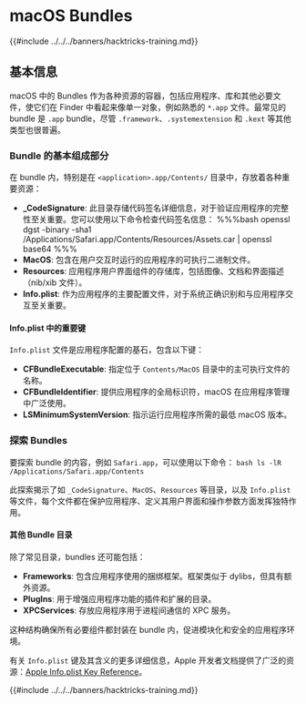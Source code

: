 # macOS Bundles

{{#include ../../../banners/hacktricks-training.md}}

## 基本信息

macOS 中的 Bundles 作为各种资源的容器，包括应用程序、库和其他必要文件，使它们在 Finder 中看起来像单一对象，例如熟悉的 `*.app` 文件。最常见的 bundle 是 `.app` bundle，尽管 `.framework`、`.systemextension` 和 `.kext` 等其他类型也很普遍。

### Bundle 的基本组成部分

在 bundle 内，特别是在 `<application>.app/Contents/` 目录中，存放着各种重要资源：

- **\_CodeSignature**: 此目录存储代码签名详细信息，对于验证应用程序的完整性至关重要。您可以使用以下命令检查代码签名信息： %%%bash openssl dgst -binary -sha1 /Applications/Safari.app/Contents/Resources/Assets.car | openssl base64 %%%
- **MacOS**: 包含在用户交互时运行的应用程序的可执行二进制文件。
- **Resources**: 应用程序用户界面组件的存储库，包括图像、文档和界面描述（nib/xib 文件）。
- **Info.plist**: 作为应用程序的主要配置文件，对于系统正确识别和与应用程序交互至关重要。

#### Info.plist 中的重要键

`Info.plist` 文件是应用程序配置的基石，包含以下键：

- **CFBundleExecutable**: 指定位于 `Contents/MacOS` 目录中的主可执行文件的名称。
- **CFBundleIdentifier**: 提供应用程序的全局标识符，macOS 在应用程序管理中广泛使用。
- **LSMinimumSystemVersion**: 指示运行应用程序所需的最低 macOS 版本。

### 探索 Bundles

要探索 bundle 的内容，例如 `Safari.app`，可以使用以下命令： `bash ls -lR /Applications/Safari.app/Contents`

此探索揭示了如 `_CodeSignature`、`MacOS`、`Resources` 等目录，以及 `Info.plist` 等文件，每个文件都在保护应用程序、定义其用户界面和操作参数方面发挥独特作用。

#### 其他 Bundle 目录

除了常见目录，bundles 还可能包括：

- **Frameworks**: 包含应用程序使用的捆绑框架。框架类似于 dylibs，但具有额外资源。
- **PlugIns**: 用于增强应用程序功能的插件和扩展的目录。
- **XPCServices**: 存放应用程序用于进程间通信的 XPC 服务。

这种结构确保所有必要组件都封装在 bundle 内，促进模块化和安全的应用程序环境。

有关 `Info.plist` 键及其含义的更多详细信息，Apple 开发者文档提供了广泛的资源：[Apple Info.plist Key Reference](https://developer.apple.com/library/archive/documentation/General/Reference/InfoPlistKeyReference/Introduction/Introduction.html)。

{{#include ../../../banners/hacktricks-training.md}}
